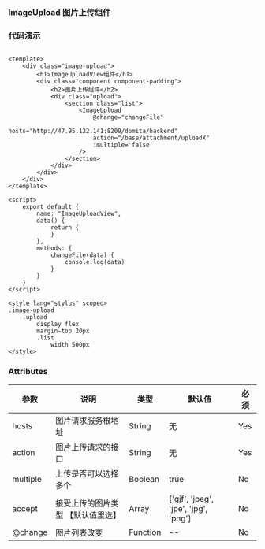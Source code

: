 ### ImageUpload 图片上传组件

<template>
	<div class="image-upload">
		<h1>ImageUploadView组件</h1>
		<div class="component component-padding">
			<h2>图片上传组件</h2>
			<div class="upload">
				<section class="list">
					<ImageUpload
						@change="changeFile"
						hosts="http://47.95.122.141:8209/domita/backend"
						action="/base/attachment/uploadX"
						:multiple='false'
					/>
				</section>
			</div>
		</div>
	</div>
</template>

<script>
    export default {
		name: "ImageUploadView",
		data() {
			return {
			}
		},
		methods: {
			changeFile(data) {
				console.log(data)
			}
		}
    }
</script>

<style lang="stylus" scoped>
.image-upload
	.upload
		display flex
		margin-top 20px
		.list
			width 500px
</style>


### 代码演示

```vue

<template>
	<div class="image-upload">
		<h1>ImageUploadView组件</h1>
		<div class="component component-padding">
			<h2>图片上传组件</h2>
			<div class="upload">
				<section class="list">
					<ImageUpload
						@change="changeFile"
						hosts="http://47.95.122.141:8209/domita/backend"
						action="/base/attachment/uploadX"
						:multiple='false'
					/>
				</section>
			</div>
		</div>
	</div>
</template>

<script>
    export default {
		name: "ImageUploadView",
		data() {
			return {
			}
		},
		methods: {
			changeFile(data) {
				console.log(data)
			}
		}
    }
</script>

<style lang="stylus" scoped>
.image-upload
	.upload
		display flex
		margin-top 20px
		.list
			width 500px
</style>

```

### Attributes

| 参数     | 说明  | 类型    | 默认值  | 必须    |
| ------- | ---- | ------ | ------- | ------ |
| hosts    | 图片请求服务根地址 | String | 无 | Yes |
| action    | 图片上传请求的接口 | String | 无 | Yes |
| multiple    | 上传是否可以选择多个 | Boolean | true | No |
| accept    | 接受上传的图片类型 【默认值里选】 | Array | ['gjf', 'jpeg', 'jpe', 'jpg', 'png'] | No |
| @change    | 图片列表改变 | Function | -- | No |
